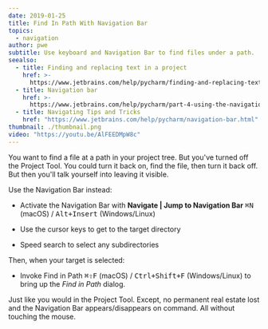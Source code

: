 ```yaml
---
date: 2019-01-25
title: Find In Path With Navigation Bar
topics:
  - navigation
author: pwe
subtitle: Use keyboard and Navigation Bar to find files under a path.
seealso:
  - title: Finding and replacing text in a project
    href: >-
      https://www.jetbrains.com/help/pycharm/finding-and-replacing-text-in-project.html
  - title: Navigation bar
    href: >-
      https://www.jetbrains.com/help/pycharm/part-4-using-the-navigation-bar.html
  - title: Navigating Tips and Tricks
    href: "https://www.jetbrains.com/help/pycharm/navigation-bar.html"
thumbnail: ./thumbnail.png
video: "https://youtu.be/AlFEEDMpW8c"
---
```


You want to find a file at a path in your project tree. But you've turned off the Project Tool. You could turn it back on, find the file, then turn it back off. But then you'll talk yourself into leaving it visible.

Use the Navigation Bar instead:

- Activate the Navigation Bar with **Navigate | Jump to Navigation Bar** <kbd>⌘N</kbd> (macOS) / <kbd>Alt+Insert</kbd> (Windows/Linux)

- Use the cursor keys to get to the target directory

- Speed search to select any subdirectories

Then, when your target is selected:

- Invoke Find in Path <kbd>⌘⇧F</kbd> (macOS) / <kbd>Ctrl+Shift+F</kbd> (Windows/Linux) to bring up the _Find in Path_ dialog.

Just like you would in the Project Tool. Except, no permanent real estate lost and the Navigation Bar appears/disappears on command. All without touching the mouse.
